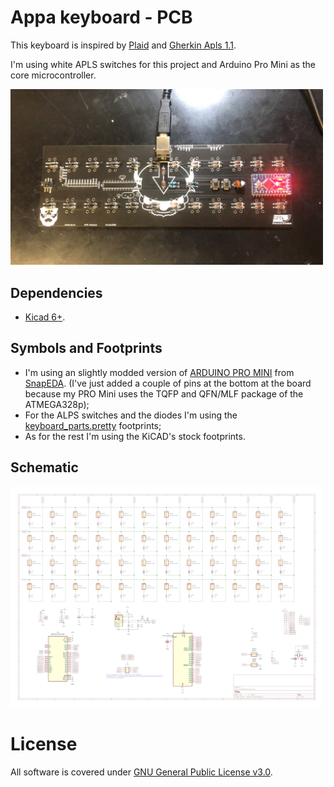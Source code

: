 # Appa keyboard - PCB

This keyboard is inspired by [Plaid](https://github.com/AntonioPelayo/plaid-through-hole-keyboard) and [Gherkin Apls 1.1](https://www.40percent.club/2017/08/gherkin-alps-11.html).

I'm using white APLS switches for this project and Arduino Pro Mini as the core microcontroller.

<img src="./res/appa-keyboard.jpg" width="500px">

## Dependencies

* [Kicad 6+](https://packages.debian.org/bookworm/kicad).

## Symbols and Footprints

* I'm using an slightly modded version of [ARDUINO PRO MINI](https://www.snapeda.com/parts/Arduino%20Pro%20Mini/Arduino/view-part/?t=arduino+pro+mini&welcome=home) from [SnapEDA](https://www.snapeda.com). (I've just added a couple of pins at the bottom at the board because my PRO Mini uses the TQFP and QFN/MLF package of the ATMEGA328p);
* For the ALPS switches and the diodes I'm using the [keyboard_parts.pretty](https://github.com/tmk/keyboard_parts.pretty) footprints;
* As for the rest I'm using the KiCAD's stock footprints.

## Schematic

<img src="./res/appa-schematic.jpg" width="500px">

# License

All software is covered under [GNU General Public License v3.0](https://www.gnu.org/licenses/gpl-3.0.en.html).
